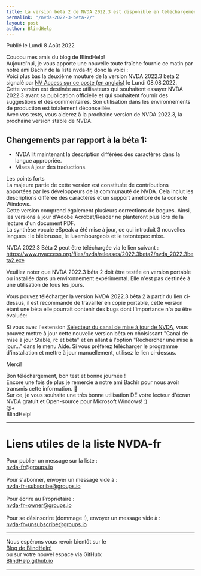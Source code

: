 ```yaml
---
title: La version beta 2 de NVDA 2022.3 est disponible en téléchargement
permalink: "/nvda-2022-3-beta-2/"
layout: post
author: BlindHelp
---
```


<footer>Publié le Lundi 8 Août 2022</footer>


Coucou mes amis du blog de BlindHelp!    
Aujourd'hui, je vous apporte une nouvelle toute fraîche fournie ce matin par notre ami Bachir de la liste nvda-fr, donc la voici :    
Voici plus bas la deuxième   mouture de la version NVDA 2022.3 beta 2 signalé par  [NV Access sur ce poste (en anglais)](https://www.nvaccess.org/post/nvda-2022-3beta2/) le Lundi 08.08.2022.    
Cette version est destinée aux utilisateurs qui souhaitent essayer NVDA 2022.3 avant sa publication officielle et qui souhaitent fournir des suggestions et des commentaires. Son utilisation dans les environnements de production est totalement déconseillée.         
Avec vos tests, vous aiderez à la prochaine version de NVDA 2022.3, la prochaine version stable de NVDA.        

## Changements par rapport à la béta 1:

* NVDA lit maintenant la description différées des caractères dans la langue appropriée.
* Mises à jour des traductions.

Les points forts    
La majeure partie de cette version est constituée de contributions apportées par les développeurs de la communauté de NVDA. Cela inclut les descriptions différée des caractères et un support amélioré de la console Windows.    
Cette version comprend également plusieurs corrections de bogues. Ainsi, les versions à jour d'Adobe Acrobat/Reader ne planteront plus lors de la lecture d'un document PDF.    
La synthèse vocale eSpeak a été mise à jour, ce qui introduit 3 nouvelles langues : le biélorusse, le luxembourgeois et le totontepec mixe.    

NVDA 2022.3 Béta 2 peut être téléchargée via le lien suivant : <https://www.nvaccess.org/files/nvda/releases/2022.3beta2/nvda_2022.3beta2.exe>

Veuillez noter que NVDA 2022.3 béta 2 doit être testée en version portable ou installée dans un environnement expérimental. Elle n'est pas destinée à une utilisation de tous les jours.    

Vous pouvez télécharger la version NVDA 2022.3 bêta 2 à partir du  lien ci-dessus, il est recommandé de travailler en copie portable, cette version étant une béta elle pourrait contenir des bugs dont l'importance n'a pu être évaluée:    

Si vous avez l'extension [Sélecteur du canal de mise à jour de NVDA](https://blindhelp.github.io/updateChannel/), vous pouvez mettre à jour cette nouvelle version bêta en choisissant "Canal de mise à jour Stable, rc et bêta" et en allant à l'option "Rechercher une mise à jour..." dans le menu Aide. Si vous préférez télécharger le programme d'installation et mettre à jour manuellement, utilisez le lien ci-dessus.

Merci!  

Bon téléchargement, bon test et bonne journée !    
Encore une fois de plus je remercie à notre ami Bachir pour nous avoir transmis cette information. 🤝    
Sur ce, je vous souhaite une très bonne utilisation DE votre lecteur d'écran NVDA gratuit et Open-source pour Microsoft Windows! :)    
@+    
BlindHelp!    

---

# Liens utiles de la liste NVDA-fr #

Pour publier un message sur la liste :    
[nvda-fr@groups.io](mailto:nvda-fr@groups.io)    
<br>
Pour s'abonner, envoyer un message vide à :    
[nvda-fr+subscribe@groups.io](mailto:nvda-fr+subscribe@groups.io)    
<br>
Pour écrire au Propriétaire :    
[nvda-fr+owner@groups.io](mailto:nvda-fr+owner@groups.io)    
<br>
Pour se désinscrire (dommage !), envoyer un message vide à :    
[nvda-fr+unsubscribe@groups.io](mailto:nvda-fr+unsubscribe@groups.io)    

---

Nous espérons vous revoir bientôt sur le      
[Blog de BlindHelp!](http://blindhelp.blogspot.fr/)                    
ou sur  votre nouvel espace via GitHub:                     
[BlindHelp.github.io](https://blindhelp.github.io)                    

---